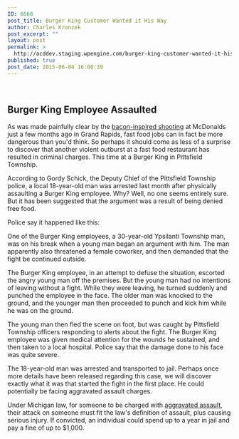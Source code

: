 ```yaml
---
ID: 6668
post_title: Burger King Customer Wanted it His Way
author: Charles Kronzek
post_excerpt: ""
layout: post
permalink: >
  http://acddev.staging.wpengine.com/burger-king-customer-wanted-it-his-way.html
published: true
post_date: 2015-06-04 16:00:39
---
```

&nbsp;
<h2><b>Burger King Employee Assaulted</b></h2>
As was made painfully clear by the <a href="http://acddev.staging.wpengine.com/bacon-worth-going-to-prison-over.html">bacon-inspired shooting</a> at McDonalds just a few months ago in Grand Rapids, fast food jobs can in fact be more dangerous than you'd think. So perhaps it should come as less of a surprise to discover that another violent outburst at a fast food restaurant has resulted in criminal charges. This time at a Burger King in Pittsfield Township.<!--more-->

According to Gordy Schick, the Deputy Chief of the Pittsfield Township police, a local 18-year-old man was arrested last month after physically assaulting a Burger King employee. Why? Well, no one seems entirely sure. But it has been suggested that the argument was a result of being denied free food.

Police say it happened like this:

One of the Burger King employees, a 30-year-old Ypsilanti Township man, was on his break when a young man began an argument with him. The man apparently also threatened a female coworker, and then demanded that the fight be continued outside.

The Burger King employee, in an attempt to defuse the situation, escorted the angry young man off the premises. But the young man had no intentions of leaving without a fight. While they were leaving, he turned suddenly and punched the employee in the face. The older man was knocked to the ground, and the younger man then proceeded to punch and kick him while he was on the ground.

The young man then fled the scene on foot, but was caught by Pittsfield Township officers responding to alerts about the fight. The Burger King employee was given medical attention for the wounds he sustained, and then taken to a local hospital. Police say that the damage done to his face was quite severe.

The 18-year-old man was arrested and transported to jail. Perhaps once more details have been released regarding this case, we will discover exactly what it was that started the fight in the first place. He could potentially be facing aggravated assault charges.

Under Michigan law, for someone to be charged with <a href="http://acddev.staging.wpengine.com/assault-charges.html" target="_blank">aggravated assault</a>, their attack on someone must fit the law's definition of assault, plus causing serious injury. If convicted, an individual could spend up to a year in jail and pay a fine of up to $1,000. <b></b>

&nbsp;